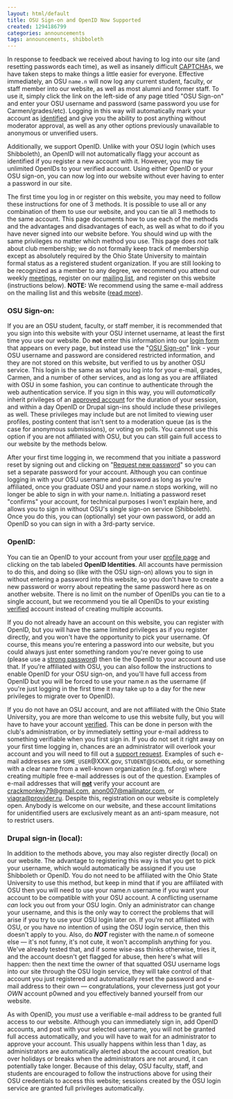 ```yaml
---
layout: html/default
title: OSU Sign-on and OpenID Now Supported
created: 1294186799
categories: announcements
tags: announcements, shibboleth
---
```

In response to feedback we received about having to log into our site (and resetting passwords each time), as well as insanely difficult [CAPTCHA](http://en.wikipedia.org/wiki/Captcha)s, we have taken steps to make things a little easier for everyone. Effective immediately, an OSU `name.n` will now log any current student, faculty, or staff member into our website, as well as most alumni and former staff. To use it, simply click the link on the left-side of any page titled "OSU Sign-on" and enter your OSU username and password (same password you use for Carmen/grades/etc). Logging in this way will automatically mark your account as [identified](/node/9) and give you the ability to post anything without moderator approval, as well as any other options previously unavailable to anonymous or unverified users.

Additionally, we support OpenID. Unlike with your OSU login (which uses Shibboleth), an OpenID will not automatically flagg your account as identified if you register a new account with it. However, you may tie unlimited OpenIDs to your verified account. Using either OpenID or your OSU sign-on, you can now log into our website without ever having to enter a password in our site.

The first time you log in or register on this website, you may need to follow these instructions for one of 3 methods. It is possible to use all or any combination of them to use our website, and you can tie all 3 methods to the same account. This page documents how to use each of the methods and the advantages and disadvantages of each, as well as what to do if you have never signed into our website before. You should wind up with the same privileges no matter which method you use. This page does _not_ talk about club membership; we do not formally keep track of membership except as absolutely required by the Ohio State University to maintain formal status as a registered student organization. If you are still looking to be recognized as a member to any degree, we recommend you attend our weekly [meetings](/meetings), register on our [mailing list](http://mail.cse.ohio-state.edu/mailman/listinfo/opensource), and register on this website (instructions below). **NOTE:** We recommend using the same e-mail address on the mailing list and this website ([read more](/mailinglist-info)).

### OSU Sign-on:

If you are an OSU student, faculty, or staff member, it is recommended that you sign into this website with your OSU internet username, at least the first time you use our website. Do **not** enter this information into our [login form](/user/login "login form") that appears on every page, but instead use the "[OSU Sign-on](https://opensource.cse.ohio-state.edu/Shibboleth.sso/Login?target=https%3A%2F%2Fopensource.cse.ohio-state.edu%2Fshib_login%2Fnode "OSU Sign-on")" link - your OSU username and password are considered restricted information, and they are not stored on this website, but verified to us by another OSU service. This login is the same as what you log into for your e-mail, grades, Carmen, and a number of other services, and as long as you are affiliated with OSU in some fashion, you can continue to authenticate through the web authentication service. If you sign in this way, you will _automatically_ inherit privileges of an [approved account](/get_verified "approved account") for the duration of your session, and within a day OpenID or Drupal sign-ins should include these privileges as well. These privileges may include but are not limited to viewing user profiles, posting content that isn't sent to a moderation queue (as is the case for anonymous submissions), or voting on polls. You cannot use this option if you are not affiliated with OSU, but you can still gain full access to our website by the methods below.

After your first time logging in, we recommend that you initiate a password reset by signing out and clicking on "[Request new password](/user/password "Request new password")" so you can set a separate password for your account. Although you can continue logging in with your OSU username and password as long as you're affiliated, once you graduate OSU and your name.n stops working, will no longer be able to sign in with your name.n. Initiating a password reset "confirms" your account, for technical purposes I won't explain here, and allows you to sign in without OSU's single sign-on service (Shibboleth). Once you do this, you can (optionally) set your own password, or add an OpenID so you can sign in with a 3rd-party service.

### OpenID:

You can tie an OpenID to your account from your user [profile page](/user "profile page") and clicking on the tab labeled **OpenID Identities**. All accounts have permission to do this, and doing so (like with the OSU sign-on) allows you to sign in without entering a password into this website, so you don't have to create a new password or worry about repeating the same password here as on another website. There is no limit on the number of OpenIDs you can tie to a single account, but we recommend you tie all OpenIDs to your existing [verified](/get_verified "verified") account instead of creating multiple accounts.

If you do not already have an account on this website, you can register with OpenID, but you will have the same limited privileges as if you register directly, and you won't have the opportunity to pick your username. Of course, this means you're entering a password into our website, but you could always just enter something random you're never going to use (please use a [strong password](https://www.grc.com/passwords "strong password")) then tie the OpenID to your account and use that. If you're affiliated with OSU, you can also follow the instructions to enable OpenID for your OSU sign-on, and you'll have full access from OpenID but you will be forced to use your name.n as the username (if you're just logging in the first time it may take up to a day for the new privileges to migrate over to OpenID).

If you do not have an OSU account, and are not affiliated with the Ohio State University, you are more than welcome to use this website fully, but you will have to have your account [verified](/get_verified "verified"). This can be done in person with the club's administration, or by immediately setting your e-mail address to something verifiable when you first sign in. If you do not set it right away on your first time logging in, chances are an administrator will overlook your account and you will need to fill out a [support request](/contact "support request"). Examples of such e-mail addresses are `SOME_USER`@XXX.gov, `STUDENT`@`SCHOOL`.edu, or something with a clear name from a well-known organization (e.g. fsf.org) where creating multiple free e-mail addresses is out of the question. Examples of e-mail addresses that will <span style="text-decoration: underline;">**not**</span> verify your account are crackmonkey79@gmail.com, anon007@mailinator.com, or viagra@provider.ru. Despite this, registration on our website is completely open. Anybody is welcome on our website, and these account limitations for unidentified users are exclusively meant as an anti-spam measure, not to restrict users.

### Drupal sign-in (local):

In addition to the methods above, you may also register directly (local) on our website. The advantage to registering this way is that you get to pick your username, which would automatically be assigned if you use Shibboleth or OpenID. You do not need to be affiliated with the Ohio State University to use this method, but keep in mind that if you are affiliated with OSU then you will need to use your name.n username if you want your account to be compatible with your OSU account. A conflicting username _can_ lock you out from your OSU login. Only an administrator can change your username, and this is the only way to correct the problems that will arise if you try to use your OSU login later on. If you're not affiliated with OSU, or you have no intention of using the OSU login service, then this doesn't apply to you. Also, do **_NOT_** register with the name.n of someone else — it's not funny, it's not cute, it won't accomplish anything for you. We've already tested that, and if some wise-ass thinks otherwise, tries it, and the account doesn't get flagged for abuse, then here's what will happen: then the next time the owner of that squatted OSU username logs into our site through the OSU login service, they will take control of that account you just registered and automatically reset the password and e-mail address to their own — congratulations, your cleverness just got your _OWN_ account p0wned and you effectively banned yourself from our website.

As with OpenID, you _must_ use a verifiable e-mail address to be granted full access to our website. Although you can immediately sign in, add OpenID accounts, and post with your selected username, you will not be granted full access automatically, and you will have to wait for an administrator to approve your account. This usually happens within less than 1 day, as administrators are automatically alerted about the account creation, but over holidays or breaks when the administrators are not around, it can potentially take longer. Because of this delay, OSU faculty, staff, and students are encouraged to follow the instructions above for using their OSU credentials to access this website; sessions created by the OSU login service are granted full privileges automatically.

